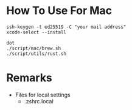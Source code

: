 # How To Use For Mac
```
ssh-keygen -t ed25519 -C "your mail address"
xcode-select --install
```

```
dot
./script/mac/brew.sh
./script/utils/rust.sh
```

# Remarks
* Files for local settings
    * .zshrc.local
